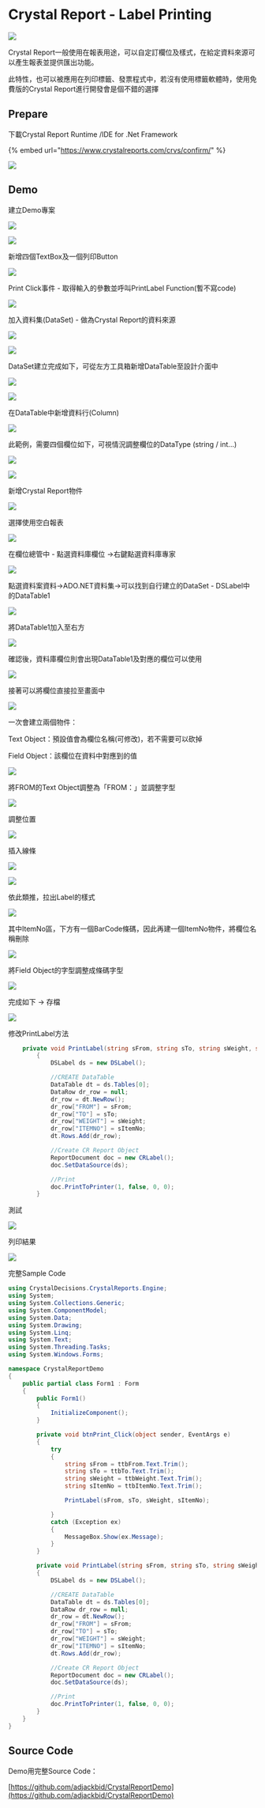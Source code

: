 # Crystal Report - Label Printing

![](../.gitbook/assets/image%20%28170%29.png)

Crystal Report一般使用在報表用途，可以自定訂欄位及樣式，在給定資料來源可以產生報表並提供匯出功能。

此特性，也可以被應用在列印標籤、發票程式中，若沒有使用標籤軟體時，使用免費版的Crystal Report進行開發會是個不錯的選擇

## Prepare

下載Crystal Report Runtime /IDE for .Net Framework

{% embed url="https://www.crystalreports.com/crvs/confirm/" %}

![](../.gitbook/assets/image%20%28338%29.png)

## Demo

建立Demo專案

![](../.gitbook/assets/image%20%28302%29.png)

![](../.gitbook/assets/image%20%2894%29.png)

新增四個TextBox及一個列印Button

![](../.gitbook/assets/image%20%28260%29.png)

Print Click事件 - 取得輸入的參數並呼叫PrintLabel Function\(暫不寫code\)

![](../.gitbook/assets/image%20%28367%29.png)

加入資料集\(DataSet\) - 做為Crystal Report的資料來源

![](../.gitbook/assets/image%20%28307%29.png)

![](../.gitbook/assets/image%20%2899%29.png)

DataSet建立完成如下，可從左方工具箱新增DataTable至設計介面中

![](../.gitbook/assets/image%20%2898%29.png)

![](../.gitbook/assets/image%20%28329%29.png)

在DataTable中新增資料行\(Column\)

![](../.gitbook/assets/image%20%28359%29.png)

此範例，需要四個欄位如下，可視情況調整欄位的DataType \(string / int...\)

![](../.gitbook/assets/image%20%28251%29.png)

![](../.gitbook/assets/image%20%28279%29.png)

新增Crystal Report物件

![](../.gitbook/assets/image%20%2812%29.png)

選擇使用空白報表

![](../.gitbook/assets/image%20%28292%29.png)

在欄位總管中 - 點選資料庫欄位 →右鍵點選資料庫專家

![](../.gitbook/assets/image%20%28250%29.png)

點選資料案資料→ADO.NET資料集→可以找到自行建立的DataSet - DSLabel中的DataTable1

![](../.gitbook/assets/image%20%28203%29.png)

將DataTable1加入至右方

![](../.gitbook/assets/image%20%28115%29.png)

確認後，資料庫欄位則會出現DataTable1及對應的欄位可以使用

![](../.gitbook/assets/image%20%28173%29.png)

接著可以將欄位直接拉至畫面中

![](../.gitbook/assets/image%20%28128%29.png)

一次會建立兩個物件：

Text Object：預設值會為欄位名稱\(可修改\)，若不需要可以砍掉

Field Object：該欄位在資料中對應到的值

![](../.gitbook/assets/image%20%28335%29.png)

將FROM的Text Object調整為「FROM：」並調整字型

![](../.gitbook/assets/image%20%28478%29.png)

調整位置

![](../.gitbook/assets/image%20%28448%29.png)

插入線條

![](../.gitbook/assets/image%20%2835%29.png)

![](../.gitbook/assets/image%20%28417%29.png)

依此類推，拉出Label的樣式

![](../.gitbook/assets/image%20%28398%29.png)

其中ItemNo區，下方有一個BarCode條碼，因此再建一個ItemNo物件，將欄位名稱刪除

![](../.gitbook/assets/image%20%28431%29.png)

將Field Object的字型調整成條碼字型

![](../.gitbook/assets/image%20%28204%29.png)

完成如下 → 存檔

![](../.gitbook/assets/image%20%2888%29.png)

修改PrintLabel方法

```csharp
    private void PrintLabel(string sFrom, string sTo, string sWeight, string sItemNo)
        {
            DSLabel ds = new DSLabel();

            //CREATE DataTable
            DataTable dt = ds.Tables[0];
            DataRow dr_row = null;
            dr_row = dt.NewRow();
            dr_row["FROM"] = sFrom;
            dr_row["TO"] = sTo;
            dr_row["WEIGHT"] = sWeight;
            dr_row["ITEMNO"] = sItemNo;
            dt.Rows.Add(dr_row);

            //Create CR Report Object
            ReportDocument doc = new CRLabel();
            doc.SetDataSource(ds);

            //Print
            doc.PrintToPrinter(1, false, 0, 0);
        }
```

測試

![](../.gitbook/assets/image%20%28182%29.png)

列印結果

![](../.gitbook/assets/image%20%28477%29.png)

完整Sample Code

```csharp
using CrystalDecisions.CrystalReports.Engine;
using System;
using System.Collections.Generic;
using System.ComponentModel;
using System.Data;
using System.Drawing;
using System.Linq;
using System.Text;
using System.Threading.Tasks;
using System.Windows.Forms;

namespace CrystalReportDemo
{
    public partial class Form1 : Form
    {
        public Form1()
        {
            InitializeComponent();
        }

        private void btnPrint_Click(object sender, EventArgs e)
        {
            try
            {
                string sFrom = ttbFrom.Text.Trim();
                string sTo = ttbTo.Text.Trim();
                string sWeight = ttbWeight.Text.Trim();
                string sItemNo = ttbItemNo.Text.Trim();

                PrintLabel(sFrom, sTo, sWeight, sItemNo);

            }
            catch (Exception ex)
            {
                MessageBox.Show(ex.Message);
            }
        }

        private void PrintLabel(string sFrom, string sTo, string sWeight, string sItemNo)
        {
            DSLabel ds = new DSLabel();

            //CREATE DataTable
            DataTable dt = ds.Tables[0];
            DataRow dr_row = null;
            dr_row = dt.NewRow();
            dr_row["FROM"] = sFrom;
            dr_row["TO"] = sTo;
            dr_row["WEIGHT"] = sWeight;
            dr_row["ITEMNO"] = sItemNo;
            dt.Rows.Add(dr_row);

            //Create CR Report Object
            ReportDocument doc = new CRLabel();
            doc.SetDataSource(ds);

            //Print
            doc.PrintToPrinter(1, false, 0, 0);
        }
    }
}

```

## Source Code

Demo用完整Source Code：

[https://github.com/adjackbid/CrystalReportDemo](https://github.com/adjackbid/CrystalReportDemo)

